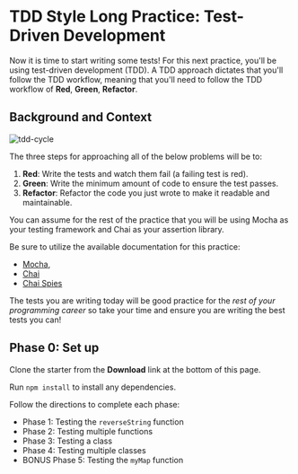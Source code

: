 # TDD Style Long Practice: Test-Driven Development

Now it is time to start writing some tests! For this next practice, you'll be
using test-driven development (TDD). A TDD approach dictates that you'll follow
the TDD workflow, meaning that you'll need to follow the TDD workflow of
**Red**, **Green**, **Refactor**.

## Background and Context

![tdd-cycle][rgr]

The three steps for approaching all of the below problems will be to:

1. **Red**: Write the tests and watch them fail (a failing test is red).
2. **Green**: Write the minimum amount of code to ensure the test passes.
3. **Refactor**: Refactor the code you just wrote to make it readable and
   maintainable.

You can assume for the rest of the practice that you will be using Mocha as your
testing framework and Chai as your assertion library.

Be sure to utilize the available documentation for this practice:

- [Mocha][mocha],
- [Chai][chai]
- [Chai Spies][chai-spies]

The tests you are writing today will be good practice for the _rest of your
programming career_ so take your time and ensure you are writing the best tests
you can!

## Phase 0: Set up

Clone the starter from the **Download** link at the bottom of this page.

Run `npm install` to install any dependencies.

Follow the directions to complete each phase:

- Phase 1: Testing the `reverseString` function
- Phase 2: Testing multiple functions
- Phase 3: Testing a class
- Phase 4: Testing multiple classes
- BONUS Phase 5: Testing the `myMap` function

[mocha]: https://mochajs.org/#bdd
[chai]: https://www.chaijs.com/api/bdd/
[chai-spies]: https://www.chaijs.com/plugins/chai-spies/
[rgr]: https://appacademy-open-assets.s3-us-west-1.amazonaws.com/Module-JavaScript/testing/assets/rgr.png
[reciprocal]: https://www.mathopenref.com/reciprocal.html
[mocha-hooks]: https://mochajs.org/#hooks
